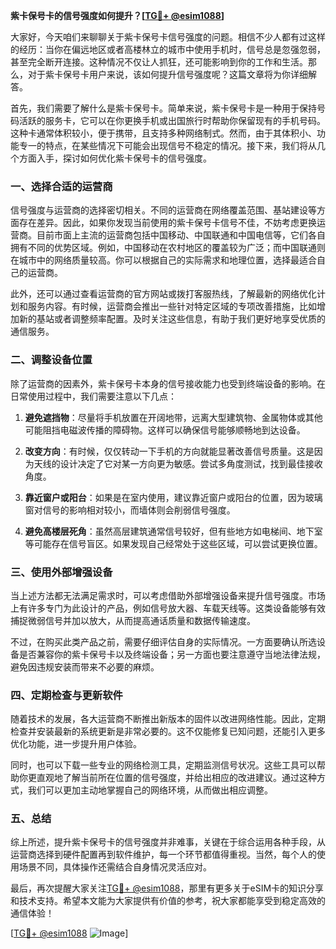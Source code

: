 **紫卡保号卡的信号强度如何提升？[[TG💪+ @esim1088](https://t.me/s/esim1088)]**

大家好，今天咱们来聊聊关于紫卡保号卡信号强度的问题。相信不少人都有过这样的经历：当你在偏远地区或者高楼林立的城市中使用手机时，信号总是忽强忽弱，甚至完全断开连接。这种情况不仅让人抓狂，还可能影响到你的工作和生活。那么，对于紫卡保号卡用户来说，该如何提升信号强度呢？这篇文章将为你详细解答。

首先，我们需要了解什么是紫卡保号卡。简单来说，紫卡保号卡是一种用于保持号码活跃的服务卡，它可以在你更换手机或出国旅行时帮助你保留现有的手机号码。这种卡通常体积较小，便于携带，且支持多种网络制式。然而，由于其体积小、功能专一的特点，在某些情况下可能会出现信号不稳定的情况。接下来，我们将从几个方面入手，探讨如何优化紫卡保号卡的信号强度。

### 一、选择合适的运营商

信号强度与运营商的选择密切相关。不同的运营商在网络覆盖范围、基站建设等方面存在差异。因此，如果你发现当前使用的紫卡保号卡信号不佳，不妨考虑更换运营商。目前市面上主流的运营商包括中国移动、中国联通和中国电信等，它们各自拥有不同的优势区域。例如，中国移动在农村地区的覆盖较为广泛；而中国联通则在城市中的网络质量较高。你可以根据自己的实际需求和地理位置，选择最适合自己的运营商。

此外，还可以通过查看运营商的官方网站或拨打客服热线，了解最新的网络优化计划和服务内容。有时候，运营商会推出一些针对特定区域的专项改善措施，比如增加新的基站或者调整频率配置。及时关注这些信息，有助于我们更好地享受优质的通信服务。

### 二、调整设备位置

除了运营商的因素外，紫卡保号卡本身的信号接收能力也受到终端设备的影响。在日常使用过程中，我们需要注意以下几点：

1. **避免遮挡物**：尽量将手机放置在开阔地带，远离大型建筑物、金属物体或其他可能阻挡电磁波传播的障碍物。这样可以确保信号能够顺畅地到达设备。
   
2. **改变方向**：有时候，仅仅转动一下手机的方向就能显著改善信号质量。这是因为天线的设计决定了它对某一方向更为敏感。尝试多角度测试，找到最佳接收角度。

3. **靠近窗户或阳台**：如果是在室内使用，建议靠近窗户或阳台的位置，因为玻璃窗对信号的影响相对较小，而墙体则会削弱信号强度。

4. **避免高楼层死角**：虽然高层建筑通常信号较好，但有些地方如电梯间、地下室等可能存在信号盲区。如果发现自己经常处于这些区域，可以尝试更换位置。

### 三、使用外部增强设备

当上述方法都无法满足需求时，可以考虑借助外部增强设备来提升信号强度。市场上有许多专门为此设计的产品，例如信号放大器、车载天线等。这类设备能够有效捕捉微弱信号并加以放大，从而提高通话质量和数据传输速度。

不过，在购买此类产品之前，需要仔细评估自身的实际情况。一方面要确认所选设备是否兼容你的紫卡保号卡以及终端设备；另一方面也要注意遵守当地法律法规，避免因违规安装而带来不必要的麻烦。

### 四、定期检查与更新软件

随着技术的发展，各大运营商不断推出新版本的固件以改进网络性能。因此，定期检查并安装最新的系统更新是非常必要的。这不仅能修复已知问题，还能引入更多优化功能，进一步提升用户体验。

同时，也可以下载一些专业的网络检测工具，定期监测信号状况。这些工具可以帮助你更直观地了解当前所在位置的信号强度，并给出相应的改进建议。通过这种方式，我们可以更加主动地掌握自己的网络环境，从而做出相应调整。

### 五、总结

综上所述，提升紫卡保号卡的信号强度并非难事，关键在于综合运用各种手段，从运营商选择到硬件配置再到软件维护，每一个环节都值得重视。当然，每个人的使用场景不同，具体操作还需结合自身情况灵活应对。

最后，再次提醒大家关注[TG💪+ @esim1088](https://t.me/s/esim1088)，那里有更多关于eSIM卡的知识分享和技术支持。希望本文能为大家提供有价值的参考，祝大家都能享受到稳定高效的通信体验！

[[TG💪+ @esim1088](https://t.me/s/esim1088) ![Image](https://i.postimg.cc/4NQfJmqS/Snipaste-2025-05-13-00-14-12.png)]